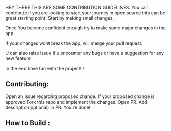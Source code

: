 HEY THERE THIS ARE SOME CONTRIBUTION GUIDELINES. You can contribute if you are looking to start your journey in open source this can be great starting point. Start by making small changes.

Once You become confident enough try to make some major changes in the app.

If your changes wont break the app, will merge your pull request.

U can also raise issue if u encounter any bugs or have a suggestion for any new feature

In the end have fun with the project!!!

## Contributing:
Open an issue regarding proposed change.
If your proposed change is approved
Fork this repo and implement the changes. 
Open PR. Add description(optional) in PR. You're done!

## How to Build :
